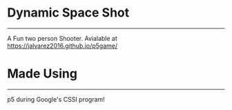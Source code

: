 # Dynamic Space Shot
***
A Fun two person Shooter. Avialable at https://jalvarez2016.github.io/p5game/

# Made Using
***
p5 during Google's CSSI program!
